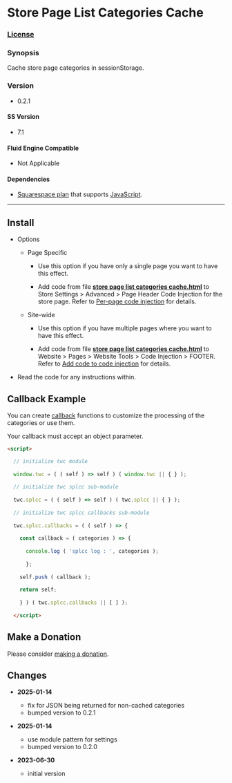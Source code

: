 # Store Page List Categories Cache

### [License][1]

### Synopsis

Cache store page categories in sessionStorage.

### Version

  * 0.2.1

#### SS Version

  * 7.1

#### Fluid Engine Compatible

  * Not Applicable

#### Dependencies

  * [Squarespace plan][2] that supports [JavaScript][3].

---

## Install

* Options

  * Page Specific
  
    * Use this option if you have only a single page you want to have this
      effect.
      
    * Add code from file **[store page list categories cache.html][4]** to
      Store Settings > Advanced > Page Header Code Injection for the store
      page. Refer to [Per-page code injection][5] for details.
      
  * Site-wide
  
    * Use this option if you have multiple pages where you want to have this
      effect.
      
    * Add code from file **[store page list categories cache.html][4]** to
      Website > Pages > Website Tools > Code Injection > FOOTER. Refer to [Add
      code to code injection][6] for details.
      
* Read the code for any instructions within.

## Callback Example

You can create [callback][7] functions to customize the processing of the
categories or use them.

Your callback must accept an object parameter.

```html
<script>

  // initialize twc module
  
  window.twc = ( ( self ) => self ) ( window.twc || { } );
  
  // initialize twc splcc sub-module
  
  twc.splcc = ( ( self ) => self ) ( twc.splcc || { } );
  
  // initialize twc splcc callbacks sub-module
  
  twc.splcc.callbacks = ( ( self ) => {
  
    const callback = ( categories ) => {
    
      console.log ( 'splcc log : ', categories );
      
      };
      
    self.push ( callback );
    
    return self;
    
    } ) ( twc.splcc.callbacks || [ ] );
    
  </script>

```

## Make a Donation

Please consider [making a donation][8].

## Changes

* **2025-01-14**

  * fix for JSON being returned for non-cached categories
  * bumped version to 0.2.1
  
* **2025-01-14**

  * use module pattern for settings
  * bumped version to 0.2.0
  
* **2023-06-30**

  * initial version

[1]: https://github.com/tomsWebConsulting/twcsl/blob/main/LICENSE.txt#L1
[2]: https://www.squarespace.com/pricing
[3]: https://en.wikipedia.org/wiki/JavaScript
[4]: store%20page%20list%20categories%20cache.html#L1
[5]: https://support.squarespace.com/hc/en-us/articles/205815908-Using-code-injection#toc-per-page-code-injection
[6]: https://support.squarespace.com/hc/en-us/articles/205815908-Using-code-injection#toc-add-code-to-code-injection
[7]: https://en.wikipedia.org/wiki/Callback_(computer_programming)
[8]: https://github.com/tomsWebConsulting/twcsl#make-a-donation
[9]: https://github.com/tomsWebConsulting/twcsl
[10]: https://github.com/tomsWebConsulting/twcsl#install-options
